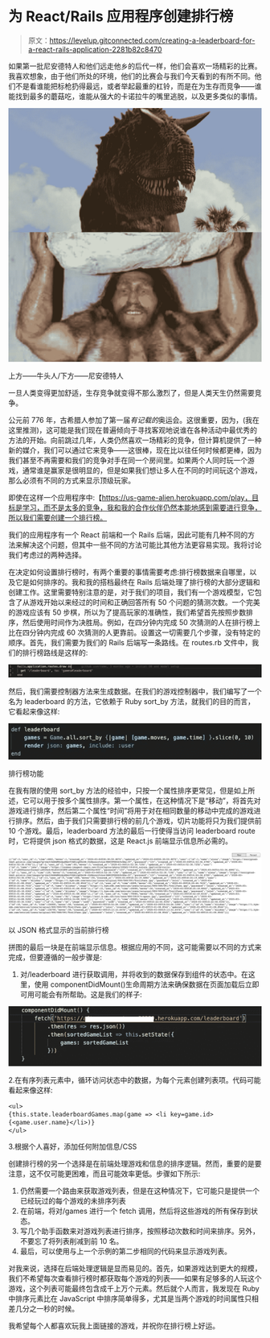 # 为 React/Rails 应用程序创建排行榜

> 原文：<https://levelup.gitconnected.com/creating-a-leaderboard-for-a-react-rails-application-2281b82c8470>

如果第一批尼安德特人和他们远走他乡的后代一样，他们会喜欢一场精彩的比赛。我喜欢想象，由于他们所处的环境，他们的比赛会与我们今天看到的有所不同。他们不是看谁能把标枪扔得最远，或者举起最重的杠铃，而是在为生存而竞争——谁能找到最多的蘑菇吃，谁能从强大的卡诺拉牛的嘴里逃脱，以及更多类似的事情。

![](img/9049ac1c2c7128a394f9b3a352f832df.png)

上方——牛头人/下方——尼安德特人

一旦人类变得更加舒适，生存竞争就变得不那么激烈了，但是人类天生仍然需要竞争。

公元前 776 年，古希腊人参加了第一届*有记载的*奥运会。这很重要，因为，(我在这里推测)，这可能是我们现在普遍倾向于寻找客观地说谁在各种活动中最优秀的方法的开始。向前跳过几年，人类仍然喜欢一场精彩的竞争，但计算机提供了一种新的媒介，我们可以通过它来竞争——这很棒，现在比以往任何时候都更棒，因为我们甚至不再需要和我们的竞争对手在同一个房间里。如果两个人同时玩一个游戏，通常谁是赢家是很明显的，但是如果我们想让多人在不同的时间玩这个游戏，那么必须有不同的方式来显示顶级玩家。

即使在这样一个应用程序中:【https://us-game-alien.herokuapp.com/play，目标是学习，而不是太多的竞争，我和我的合作伙伴仍然本能地感到需要进行竞争，所以我们需要创建一个排行榜。

我们的应用程序有一个 React 前端和一个 Rails 后端，因此可能有几种不同的方法来解决这个问题，但其中一些不同的方法可能比其他方法更容易实现。我将讨论我们考虑过的两种选择。

在决定如何设置排行榜时，有两个重要的事情需要考虑:排行榜数据来自哪里，以及它是如何排序的。我和我的搭档最终在 Rails 后端处理了排行榜的大部分逻辑和创建工作。这里需要特别注意的是，对于我们的项目，我们有一个游戏模型，它包含了从游戏开始以来经过的时间和正确回答所有 50 个问题的猜测次数。一个完美的游戏应该有 50 步棋，所以为了提高玩家的准确性，我们希望首先按照步数排序，然后使用时间作为决胜局。例如，在四分钟内完成 50 次猜测的人在排行榜上比在四分钟内完成 60 次猜测的人更靠前。设置这一切需要几个步骤，没有特定的顺序。首先，我们需要为我们的 Rails 后端写一条路线。在 routes.rb 文件中，我们的排行榜路线是这样的:

![](img/ca8fabc5cb27e2fe2d07fe8262c03944.png)

然后，我们需要控制器方法来生成数据。在我们的游戏控制器中，我们编写了一个名为 leaderboard 的方法，它依赖于 Ruby sort_by 方法，就我们的目的而言，它看起来像这样:

![](img/7e3226c31a0b0975b5176c85e1ce262e.png)

排行榜功能

在我有限的使用 sort_by 方法的经验中，只按一个属性排序更常见，但是如上所述，它可以用于按多个属性排序。第一个属性，在这种情况下是“移动”，将首先对游戏进行排序，然后第二个属性“时间”将用于对在相同数量的移动中完成的游戏进行排序。然后，由于我们只需要排行榜的前几个游戏，切片功能将只为我们提供前 10 个游戏。最后，leaderboard 方法的最后一行使得当访问 leaderboard route 时，它将提供 json 格式的数据，这是 React.js 前端显示信息所必需的。

![](img/03327e2e98829750031c267aef303222.png)

以 JSON 格式显示的当前排行榜

拼图的最后一块是在前端显示信息。根据应用的不同，这可能需要以不同的方式来完成，但要遵循的一般步骤是:

1.  对/leaderboard 进行获取调用，并将收到的数据保存到组件的状态中。在这里，使用 componentDidMount()生命周期方法来确保数据在页面加载后立即可用可能会有所帮助。这是我们的样子:

![](img/0ebbe9ef03ed9b3c5cd4378e56b251f3.png)

2.在有序列表元素中，循环访问状态中的数据，为每个元素创建列表项。代码可能看起来像这样:

```
<ul>
{this.state.leaderboardGames.map(game => <li key=game.id>{<game.user.name}</li>)}
</ul>
```

3.根据个人喜好，添加任何附加信息/CSS

创建排行榜的另一个选择是在前端处理游戏和信息的排序逻辑。然而，重要的是要注意，这不仅可能更困难，而且可能效率更低。步骤如下所示:

1.  仍然需要一个路由来获取游戏列表，但是在这种情况下，它可能只是提供一个已经玩过的每个游戏的未排序列表
2.  在前端，将对/games 进行一个 fetch 调用，然后将这些游戏的所有保存到状态。
3.  写几个助手函数来对游戏列表进行排序，按照移动次数和时间来排序。另外，不要忘了将列表削减到前 10 名。
4.  最后，可以使用与上一个示例的第二步相同的代码来显示游戏列表。

对我来说，选择在后端处理逻辑是显而易见的。首先，如果游戏达到更大的规模，我们不希望每次查看排行榜时都获取每个游戏的列表——如果有足够多的人玩这个游戏，这个列表可能最终包含成千上万个元素。然后就个人而言，我发现在 Ruby 中排序元素比在 JavaScript 中排序简单得多，尤其是当两个游戏的时间属性只相差几分之一秒的时候。

我希望每个人都喜欢玩我上面链接的游戏，并祝你在排行榜上好运。